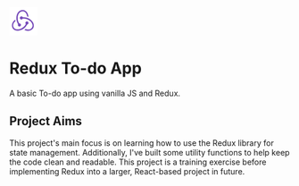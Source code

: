<img src='https://github.com/simonrevill/redux-todo-app/blob/develop/img/redux_logo.png' alt='Redux Logo' />

# Redux To-do App

A basic To-do app using vanilla JS and Redux.

## Project Aims

This project's main focus is on learning how to use the Redux library for state management. Additionally, I've built some utility functions to help keep the code clean and readable. This project is a training exercise before implementing Redux into a larger, React-based project in future.